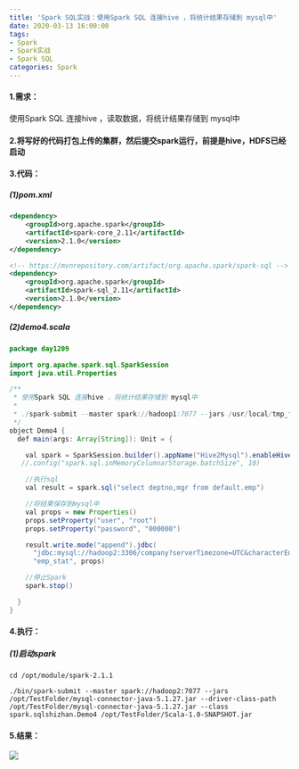 ```yaml
---
title: 'Spark SQL实战：使用Spark SQL 连接hive ，将统计结果存储到 mysql中'
date: 2020-03-13 16:00:00
tags: 
- Spark
- Spark实战
- Spark SQL
categories: Spark
---
```


#### 1.需求：
使用Spark SQL 连接hive ，读取数据，将统计结果存储到 mysql中

#### 2.将写好的代码打包上传的集群，然后提交spark运行，前提是hive，HDFS已经启动

#### 3.代码：
##### (1)pom.xml
```xml
<dependency>
    <groupId>org.apache.spark</groupId>
    <artifactId>spark-core_2.11</artifactId>
    <version>2.1.0</version>
</dependency>

<!-- https://mvnrepository.com/artifact/org.apache.spark/spark-sql -->
<dependency>
    <groupId>org.apache.spark</groupId>
    <artifactId>spark-sql_2.11</artifactId>
    <version>2.1.0</version>
</dependency>
```

##### (2)demo4.scala
```java
package day1209

import org.apache.spark.sql.SparkSession
import java.util.Properties

/**
 * 使用Spark SQL 连接hive ，将统计结果存储到 mysql中
 * 
 * ./spark-submit --master spark://hadoop1:7077 --jars /usr/local/tmp_files/mysql-connector-java-8.0.11.jar --driver-class-path /usr/local/tmp_files/mysql-connector-java-8.0.11.jar --class day0628.Demo4 /usr/local/tmp_files/Demo1209.jar
 */
object Demo4 {
  def main(args: Array[String]): Unit = {

    val spark = SparkSession.builder().appName("Hive2Mysql").enableHiveSupport().getOrCreate()
   //.config("spark.sql.inMemoryColumnarStorage.batchSize", 10)

    //执行sql
    val result = spark.sql("select deptno,mgr from default.emp")

    //将结果保存到mysql中
    val props = new Properties()
    props.setProperty("user", "root")
    props.setProperty("password", "000000")

    result.write.mode("append").jdbc(
      "jdbc:mysql://hadoop2:3306/company?serverTimezone=UTC&characterEncoding=utf-8",
      "emp_stat", props)

    //停止Spark
    spark.stop()

  }
}
```

#### 4.执行：
##### (1)启动spark
```shell
cd /opt/module/spark-2.1.1

./bin/spark-submit --master spark://hadoop2:7077 --jars /opt/TestFolder/mysql-connector-java-5.1.27.jar --driver-class-path /opt/TestFolder/mysql-connector-java-5.1.27.jar --class spark.sqlshizhan.Demo4 /opt/TestFolder/Scala-1.0-SNAPSHOT.jar
```

#### 5.结果：
![](https://imgconvert.csdnimg.cn/aHR0cHM6Ly91cGxvYWQtaW1hZ2VzLmppYW5zaHUuaW8vdXBsb2FkX2ltYWdlcy80MzkxNDA3LWVlZTNkZDg4OWY4OTBkYzAucG5n?x-oss-process=image/format,png)

